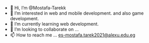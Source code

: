 - 👋 Hi, I’m @Mostafa-Tarekk
- 👀 I’m interested in web and mobile development. and also game development.
- 🌱 I’m currently learning web development.
- 💞️ I’m looking to collaborate on ...
- 📫 How to reach me ... es-mostafa.tarek2021@alexu.edu.eg

<!---
Mostafa-Tarekk/Mostafa-Tarekk is a ✨ special ✨ repository because its `README.md` (this file) appears on your GitHub profile.
You can click the Preview link to take a look at your changes.
--->
